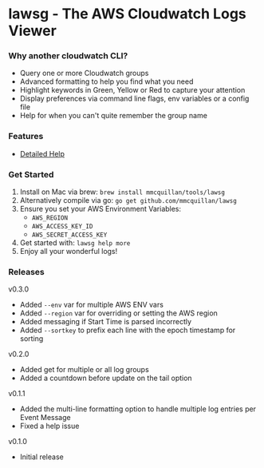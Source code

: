 # lawsg - The AWS Cloudwatch Logs Viewer

### Why another cloudwatch CLI?
- Query one or more Cloudwatch groups
- Advanced formatting to help you find what you need
- Highlight keywords in Green, Yellow or Red to capture your attention
- Display preferences via command line flags, env variables or a config file
- Help for when you can't quite remember the group name


### Features
- [Detailed Help](HELP.md)


### Get Started
1. Install on Mac via brew: `brew install mmcquillan/tools/lawsg`
2. Alternatively compile via go: `go get github.com/mmcquillan/lawsg`
3. Ensure you set your AWS Environment Variables:
    - `AWS_REGION`
    - `AWS_ACCESS_KEY_ID`
    - `AWS_SECRET_ACCESS_KEY`
4. Get started with: `lawsg help more`
5. Enjoy all your wonderful logs!


### Releases

v0.3.0
- Added `--env` var for multiple AWS ENV vars
- Added `--region` var for overriding or setting the AWS region
- Added messaging if Start Time is parsed incorrectly
- Added `--sortkey` to prefix each line with the epoch timestamp for sorting

v0.2.0
- Added get for multiple or all log groups
- Added a countdown before update on the tail option

v0.1.1
- Added the multi-line formatting option to handle multiple log entries per Event Message
- Fixed a help issue

v0.1.0
- Initial release
